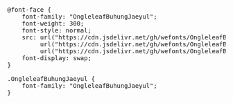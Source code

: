 <pre>
@font-face {
    font-family: "OngleleafBuhungJaeyul";
    font-weight: 300;
    font-style: normal;
    src: url("https://cdn.jsdelivr.net/gh/wefonts/OngleleafBuhungJaeyul/OngleleafBuhungJaeyul.woff2") format("woff2"),
         url("https://cdn.jsdelivr.net/gh/wefonts/OngleleafBuhungJaeyul/OngleleafBuhungJaeyul.woff") format("woff"),
         url("https://cdn.jsdelivr.net/gh/wefonts/OngleleafBuhungJaeyul/OngleleafBuhungJaeyul.ttf") format("truetype");
    font-display: swap;
}

.OngleleafBuhungJaeyul {
    font-family: "OngleleafBuhungJaeyul";
}
  
</pre>
